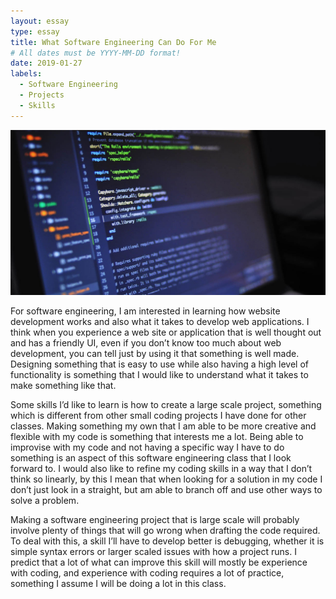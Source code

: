 ```yaml
---
layout: essay
type: essay
title: What Software Engineering Can Do For Me
# All dates must be YYYY-MM-DD format!
date: 2019-01-27
labels:
  - Software Engineering
  - Projects
  - Skills
---
```


<img class="ui medium left floated image" src="../images/SE.jpg">

  For software engineering, I am interested in learning how website development works and also what it takes to develop web applications. I think when you experience a web site or application that is well thought out and has a friendly UI, even if you don’t know too much about web development, you can tell just by using it that something is well made. Designing something that is easy to use while also having a high level of functionality is something that I would like to understand what it takes to make something like that. 

  Some skills I’d like to learn is how to create a large scale project, something which is different from other small coding projects I have done for other classes. Making something my own that I am able to be more creative and flexible with my code is something that interests me a lot. Being able to improvise with my code and not having a specific way I have to do something is an aspect of this software engineering class that I look forward to. I would also like to refine my coding skills in a way that I don’t think so linearly, by this I mean that when looking for a solution in my code I don’t just look in a straight, but am able to branch off and use other ways to solve a problem.
  
  Making a software engineering project that is large scale will probably involve plenty of things that will go wrong when drafting the code required. To deal with this, a skill I’ll have to develop better is debugging, whether it is simple syntax errors or larger scaled issues with how a project runs. I predict that a lot of what can improve this skill will mostly be experience with coding, and experience with coding requires a lot of practice, something I assume I will be doing a lot in this class.

